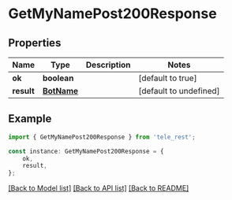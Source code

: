 # GetMyNamePost200Response


## Properties

Name | Type | Description | Notes
------------ | ------------- | ------------- | -------------
**ok** | **boolean** |  | [default to true]
**result** | [**BotName**](BotName.md) |  | [default to undefined]

## Example

```typescript
import { GetMyNamePost200Response } from 'tele_rest';

const instance: GetMyNamePost200Response = {
    ok,
    result,
};
```

[[Back to Model list]](../README.md#documentation-for-models) [[Back to API list]](../README.md#documentation-for-api-endpoints) [[Back to README]](../README.md)
